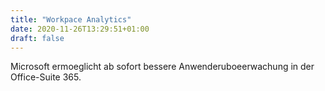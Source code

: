 ```yaml
---
title: "Workpace Analytics"
date: 2020-11-26T13:29:51+01:00
draft: false
---
```

Microsoft ermoeglicht ab sofort bessere Anwenderuboeerwachung in der Office-Suite 365.